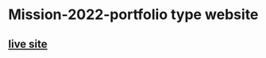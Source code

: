 # Mission-2022-portfolio type website

##  [live site](https://sabbirpboss.github.io/Mission-2022/)
